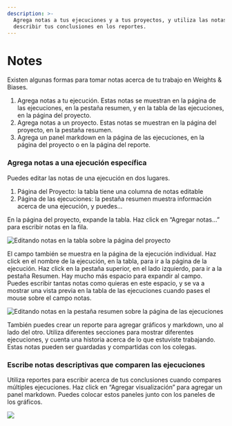 ```yaml
---
description: >-
  Agrega notas a tus ejecuciones y a tus proyectos, y utiliza las notas para
  describir tus conclusiones en los reportes.
---
```


# Notes

Existen algunas formas para tomar notas acerca de tu trabajo en Weights & Biases.

1. Agrega notas a tu ejecución. Estas notas se muestran en la página de las ejecuciones, en la pestaña resumen, y en la tabla de las ejecuciones, en la página del proyecto.
2. Agrega notas a un proyecto. Estas notas se muestran en la página del proyecto, en la pestaña resumen.
3. Agrega un panel markdown en la página de las ejecuciones, en la página del proyecto o en la página del reporte.

### Agrega notas a una ejecución específica

Puedes editar las notas de una ejecución en dos lugares.

1. Página del Proyecto: la tabla tiene una columna de notas editable
2. Página de las ejecuciones: la pestaña resumen muestra información acerca de una ejecución, y puedes...

En la página del proyecto, expande la tabla. Haz click en “Agregar notas...” para escribir notas en la fila.

![Editando notas en la tabla sobre la p&#xE1;gina del proyecto](https://downloads.intercomcdn.com/i/o/148296355/34114b47362b0378e233a440/2019-09-13+08.05.17.gif)

El campo también se muestra en la página de la ejecución individual. Haz click en el nombre de la ejecución, en la tabla, para ir a la página de la ejecución. Haz click en la pestaña superior, en el lado izquierdo, para ir a la pestaña Resumen. Hay mucho más espacio para expandir al campo. Puedes escribir tantas notas como quieras en este espacio, y se va a mostrar una vista previa en la tabla de las ejecuciones cuando pases el mouse sobre el campo notas.

![Editando notas en la pesta&#xF1;a resumen sobre la p&#xE1;gina de las ejecuciones](https://downloads.intercomcdn.com/i/o/148297196/afdb48d2fb59aaa0c90c3aed/2019-09-13+08.06.45.gif)

También puedes crear un reporte para agregar gráficos y markdown, uno al lado del otro. Utiliza diferentes secciones para mostrar diferentes ejecuciones, y cuenta una historia acerca de lo que estuviste trabajando. Estas notas pueden ser guardadas y compartidas con los colegas.

###  Escribe notas descriptivas que comparen las ejecuciones

Utiliza reportes para escribir acerca de tus conclusiones cuando compares múltiples ejecuciones. Haz click en “Agregar visualización” para agregar un panel markdown. Puedes colocar estos paneles junto con los paneles de los gráficos.

![](https://downloads.intercomcdn.com/i/o/148297552/64e5baa86a48927158d17456/2019-09-13+08.08.31.gif)


